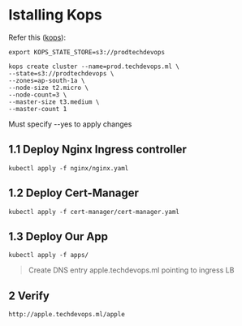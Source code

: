 # Istalling Kops

Refer this ([kops](https://zero-to-jupyterhub.readthedocs.io/en/latest/kubernetes/amazon/step-zero-aws.html)):

```
export KOPS_STATE_STORE=s3://prodtechdevops

kops create cluster --name=prod.techdevops.ml \
--state=s3://prodtechdevops \
--zones=ap-south-1a \
--node-size t2.micro \
--node-count=3 \
--master-size t3.medium \
--master-count 1
```

Must specify --yes to apply changes

## 1.1 Deploy Nginx Ingress controller
```
kubectl apply -f nginx/nginx.yaml
```

## 1.2 Deploy Cert-Manager
```
kubectl apply -f cert-manager/cert-manager.yaml
```

## 1.3 Deploy Our App
```
kubectl apply -f apps/
```

> Create DNS entry apple.techdevops.ml pointing to ingress LB

## 2 Verify
```
http://apple.techdevops.ml/apple
```


